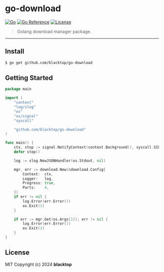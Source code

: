 # go-download

[![Go](https://github.com/blacktop/go-download/actions/workflows/go.yml/badge.svg)](https://github.com/blacktop/go-download/actions/workflows/go.yml) [![Go Reference](https://pkg.go.dev/badge/github.com/blacktop/go-download.svg)](https://pkg.go.dev/github.com/blacktop/go-download) [![License](http://img.shields.io/:license-mit-blue.svg)](http://doge.mit-license.org)

> Golang download manager package.

---

## Install

```bash
$ go get github.com/blacktop/go-download
```

## Getting Started

```go
package main

import (
    "context"
    "log/slog"
    "os"
    "os/signal"
    "syscall"    

    "github.com/blacktop/go-download"
)

func main() {
    ctx, stop := signal.NotifyContext(context.Background(), syscall.SIGINT, syscall.SIGTERM)
    defer stop()

    log := slog.NewJSONHandler(os.Stdout, nil)

    mgr, err := download.New(&download.Config{
        Context:  ctx,
        Logger:   log,
        Progress: true,
        Parts:    4,
    })
    if err != nil {
		log.Error(err.Error())
		os.Exit(1)
    }

    if err := mgr.Get(os.Args[1]); err != nil {
		log.Error(err.Error())
		os.Exit(1)
    }
}
```

## License

MIT Copyright (c) 2024 **blacktop**